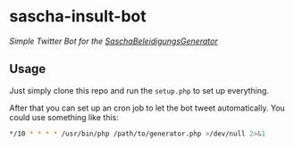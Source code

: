# sascha-insult-bot
*Simple Twitter Bot for the [SaschaBeleidigungsGenerator](https://kontrollraum.org/SaschaBeleidigungsGenerator/)*

## Usage

Just simply clone this repo and run the `setup.php` to set up everything.

After that you can set up an cron job to let the bot tweet automatically.
You could use something like this:

```sh
*/10 * * * * /usr/bin/php /path/to/generator.php >/dev/null 2>&1
```